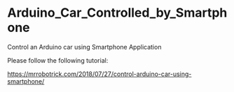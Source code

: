 # Arduino_Car_Controlled_by_Smartphone
Control an Arduino car using Smartphone Application

Please follow the following tutorial:

https://mrrobotrick.com/2018/07/27/control-arduino-car-using-smartphone/
